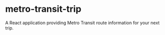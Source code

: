 # metro-transit-trip
A React application providing Metro Transit route information for your next trip.
